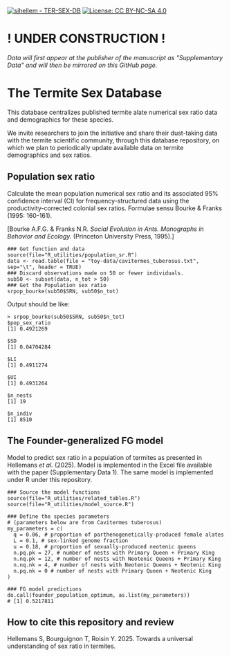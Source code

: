[![sihellem - TER-SEX-DB](https://img.shields.io/static/v1?label=sihellem&message=TER-SEX-DB&color=red&logo=github)](https://github.com/sihellem/TER-SEX-DB "Go to GitHub repo")
[![License: CC BY-NC-SA 4.0](https://img.shields.io/badge/License-CC_BY--NC--SA_4.0-lightgrey.svg)](https://creativecommons.org/licenses/by-nc-sa/4.0/)

# ! UNDER CONSTRUCTION !
_Data will first appear at the publisher of the manuscript as "Supplementary Data" and will then be mirrored on this GitHub page._

# The Termite Sex Database
This database centralizes published termite alate numerical sex ratio data and demographics for these species.

We invite researchers to join the initiative and share their dust-taking data with the termite scientific community, through this database repository, on which we plan to periodically update available data on termite demographics and sex ratios.

## Population sex ratio
Calculate the mean population numerical sex ratio and its associated 95% confidence interval (CI) for frequency-structured data using the productivity-corrected colonial sex ratios. Formulae sensu Bourke & Franks (1995: 160-161).

[Bourke A.F.G. & Franks N.R. _Social Evolution in Ants. Monographs in Behavior and Ecology._ (Princeton University Press, 1995).]

```
### Get function and data
source(file="R_utilities/population_sr.R")
data <- read.table(file = "toy-data/cavitermes_tuberosus.txt", sep="\t", header = TRUE)
### Discard observations made on 50 or fewer individuals.
sub50 <- subset(data, n_tot > 50)
### Get the Population sex ratio
srpop_bourke(sub50$SRN, sub50$n_tot)
```

Output should be like:
```
> srpop_bourke(sub50$SRN, sub50$n_tot)
$pop_sex_ratio
[1] 0.4921269

$SD
[1] 0.04704284

$LI
[1] 0.4911274

$UI
[1] 0.4931264

$n_nests
[1] 19

$n_indiv
[1] 8510
```

## The Founder-generalized FG model
Model to predict sex ratio in a population of termites as presented in Hellemans _et al._ (2025). Model is implemented in the Excel file available with the paper (Supplementary Data 1). The same model is implemented under R under this repository.
```
### Source the model functions
source(file="R_utilities/related_tables.R")
source(file="R_utilities/model_source.R")

### Define the species parameters
# (parameters below are from Cavitermes tuberosus)
my_parameters = c(
  q = 0.06, # proportion of parthenogenetically-produced female alates
  L = 0.1, # sex-linked genome fraction
  u = 0.18, # proportion of sexually-produced neotenic queens
  n.pq.pk = 27, # number of nests with Primary Queen + Primary King
  n.nq.pk = 12, # number of nests with Neotenic Queens + Primary King
  n.nq.nk = 4, # number of nests with Neotenic Queens + Neotenic King
  n.pq.nk = 0 # number of nests with Primary Queen + Neotenic King
)

### FG model predictions
do.call(founder_population_optimum, as.list(my_parameters))
# [1] 0.5217811
```

## How to cite this repository and review
Hellemans S, Bourguignon T, Roisin Y. 2025. Towards a universal understanding of sex ratio in termites.
